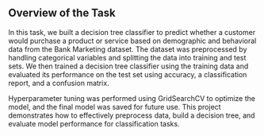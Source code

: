 ## Overview of the Task

In this task, we built a decision tree classifier to predict whether a customer would purchase a product or service based on demographic and behavioral data from the Bank Marketing dataset. The dataset was preprocessed by handling categorical variables and splitting the data into training and test sets. We then trained a decision tree classifier using the training data and evaluated its performance on the test set using accuracy, a classification report, and a confusion matrix.

Hyperparameter tuning was performed using GridSearchCV to optimize the model, and the final model was saved for future use. This project demonstrates how to effectively preprocess data, build a decision tree, and evaluate model performance for classification tasks.
